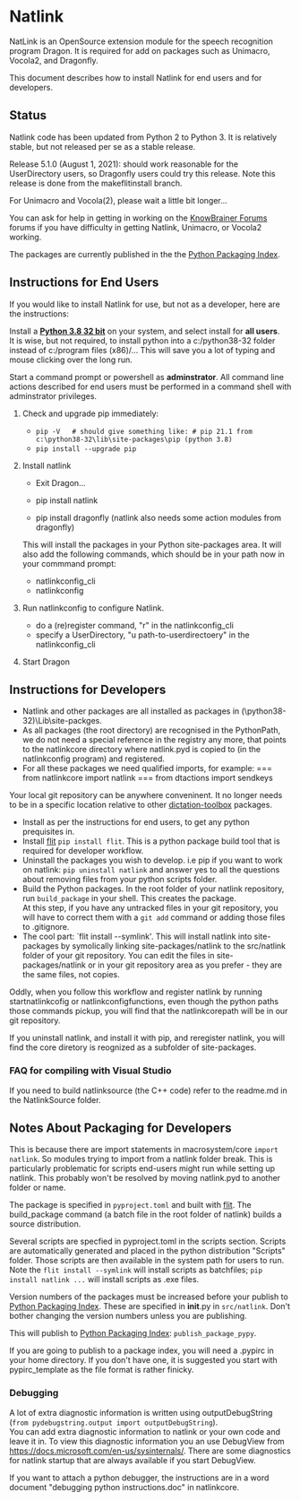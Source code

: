 # Natlink

NatLink is an OpenSource extension module for the speech recognition program Dragon. It is required
for add on packages such as Unimacro, Vocola2, and Dragonfly.

This document describes how to install Natlink for end users and for developers.

## Status

Natlink code has been updated from Python 2 to Python 3. It is relatively stable, but not released per se as a stable release. 

Release 5.1.0 (August 1, 2021): should work reasonable for the UserDirectory users, so Dragonfly users could try this release. Note this release is done from the makeflitinstall branch.

For Unimacro and Vocola(2), please wait a little bit longer...

You can ask for help in getting in working on the [KnowBrainer Forums](https://www.knowbrainer.com/forums/forum/categories.cfm?catid=25&entercat=y&CFTREEITEMKEY=25) forums if you have difficulty in getting Natlink, Unimacro, or Vocola2 working.

The packages are currently published in the 
the [Python Packaging Index](https://pypi.org/). 

## Instructions for End Users

If you would like to install Natlink for use, but not as a developer, here are the instructions:

Install a [**Python 3.8 32 bit**](https://www.python.org/downloads/) on your system, and select install for **all users**.  
It is wise, but not required, to install python into a c:/python38-32 folder instead of c:/program files (x86)/... This will save
you a lot of typing and mouse clicking over the long run.

Start a command prompt or powershell as **adminstrator**. All command line actions described for end users must be performed in
a command shell with adminstrator privileges.

1. Check and upgrade pip immediately:
   
   - `pip -V   # should give something like:
              # pip 21.1 from c:\python38-32\lib\site-packages\pip (python 3.8)`
   - `pip install --upgrade pip`

2. Install natlink
   - Exit Dragon...
   - pip install natlink

   - pip install dragonfly  (natlink also needs some action modules from dragonfly)

   This will install the packages in your Python site-packages area. 
   It will also add the following commands, which should be
   in your path now in your commmand prompt:

   - natlinkconfig_cli
   - natlinkconfig

3. Run natlinkconfig to configure Natlink.
   - do a (re)register command, "r" in the natlinkconfig_cli
   - specify a UserDirectory, "u path-to-userdirectoery" in the natlinkconfig_cli

4. Start Dragon

## Instructions for Developers

- Natlink and other packages are all installed as packages in (\python38-32)\Lib\site-packges. 
- As all packages (the root directory) are recognised in the PythonPath, we do not need a special reference in the registry any more, that
  points to the natlinkcore directory where natlink.pyd is copied to (in the natlinkconfig program) and registered.
- For all these packages we need qualified imports, for example:
=== from natlinkcore import natlink
=== from dtactions import sendkeys 

Your local git repository can be anywhere conveninent. It no longer needs to be in a specific location relative to other
[dictation-toolbox](https://github.com/dictation-toolbox) packages.

- Install as per the instructions for end users, to get any python prequisites in.
- Install [flit](https://pypi.org/project/flit/) `pip install flit`. This is a python package build tool that is required for developer workflow.
- Uninstall the packages you wish to develop. i.e pip if you want to work on natlink:
  `pip uninstall natlink` and answer yes to all the questions about removing files from your python scripts folder.
- Build the Python packages. In the root folder of your natlink repository, run `build_package` in your shell. This creates the package.  
  At this step, if you have any untracked files
  in your git repository, you will have to correct them with a `git add` command or adding those files to .gitignore.
- The cool part: `flit install --symlink'. This will install natlink into site-packages by symolically linking
  site-packages/natlink to the src/natlink folder of your git repository. You can edit the files in site-packages/natlink or
  in your git repository area as you prefer - they are the same files, not copies.

Oddly, when you follow this workflow and register natlink by running startnatlinkcofig or natlinkconfigfunctions, even though the
python paths those commands pickup, you will find that the natlinkcorepath will be in our git repository.

If you uninstall natlink, and install it with pip, and reregister natlink, you will find the core diretory is
reognized as a subfolder of site-packages.

### FAQ for compiling with Visual Studio

If you need to build natlinksource (the C++ code) refer to the readme.md in the NatlinkSource folder.

## Notes About Packaging for Developers

This is because there are import statements in macrosystem/core `import natlink`. So modules trying to import from a natlink folder break.
This is particularly problematic for scripts end-users might run while setting up natlink. This probably won't be resolved
by moving natlink.pyd to another folder or name.

The package is specified in `pyproject.toml` and built with [flit](https://pypi.org/project/flit/). The build_package command
(a batch file in the root folder of natlink) builds a source distribution.

Several scripts are specfied in pyproject.toml in the scripts section. Scripts are automatically generated
and placed in the python distribution "Scripts" folder. Those scripts are then available in the system path for
users to run. Note the `flit install --symlink` will install scripts as batchfiles; `pip install natlink ...` will install
scripts as .exe files.

Version numbers of the packages must be increased before your publish to  [Python Packaging Index](https://pypi.org/). These are specified in **init**.py in `src/natlink`. Don't bother changing the
version numbers unless you are publishing.

This will publish to [Python Packaging Index](https://pypi.org/): `publish_package_pypy`.

If you are going to publish to a package index, you will need a .pypirc in your home directory. If you don't have one,
it is suggested you start with pypirc_template as the file format is rather finicky.

### Debugging

A lot of extra diagnostic information is written using outputDebugString (```from pydebugstring.output import outputDebugString```).  
You can add extra diagnostic information to natlink or your own code and leave it in.  To view this diagnostic 
information you an use DebugView from https://docs.microsoft.com/en-us/sysinternals/.  There are some diagnostics for natlink startup that are always 
available if you start DebugView.

If you want to attach a python debugger, the instructions are in a word document "debugging python instructions.doc" in natlinkcore. 




